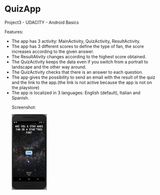 # QuizApp
Project3 - UDACITY - Android Basics

Features:
<ul>
<li>The app has 3 activity: MainActivity, QuizActivity, ResultActivity.</li>
<li>The app has 3 different scores to define the type of fan, the score increases according to the given answer.</li>
<li>The ResultAtivity changes according to the highest score obtained.</li>
<li>The QuizActivity keeps the data even if you switch from a portrait to landscape and the other way around.</li>
<li>The QuizActivity checks that there is an answer to each question.</li>
<li>The app gives the possibility to send an email with the result of the quiz and the link to the app.(the link is not active because the app is not on the playstore)</li>
<li>The app is localized in 3 languages: English (default), Italian and Spanish.</li>

Screenshot:

<img src="https://github.com/Slypher1/QuizApp/blob/master/screenshot/PJ3-1.JPG" style="width:115px;height:250px;">
